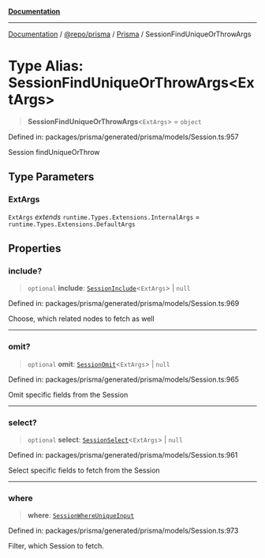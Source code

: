 [**Documentation**](../../../../../README.md)

***

[Documentation](../../../../../README.md) / [@repo/prisma](../../../README.md) / [Prisma](../README.md) / SessionFindUniqueOrThrowArgs

# Type Alias: SessionFindUniqueOrThrowArgs\<ExtArgs\>

> **SessionFindUniqueOrThrowArgs**\<`ExtArgs`\> = `object`

Defined in: packages/prisma/generated/prisma/models/Session.ts:957

Session findUniqueOrThrow

## Type Parameters

### ExtArgs

`ExtArgs` *extends* `runtime.Types.Extensions.InternalArgs` = `runtime.Types.Extensions.DefaultArgs`

## Properties

### include?

> `optional` **include**: [`SessionInclude`](SessionInclude.md)\<`ExtArgs`\> \| `null`

Defined in: packages/prisma/generated/prisma/models/Session.ts:969

Choose, which related nodes to fetch as well

***

### omit?

> `optional` **omit**: [`SessionOmit`](SessionOmit.md)\<`ExtArgs`\> \| `null`

Defined in: packages/prisma/generated/prisma/models/Session.ts:965

Omit specific fields from the Session

***

### select?

> `optional` **select**: [`SessionSelect`](SessionSelect.md)\<`ExtArgs`\> \| `null`

Defined in: packages/prisma/generated/prisma/models/Session.ts:961

Select specific fields to fetch from the Session

***

### where

> **where**: [`SessionWhereUniqueInput`](SessionWhereUniqueInput.md)

Defined in: packages/prisma/generated/prisma/models/Session.ts:973

Filter, which Session to fetch.
